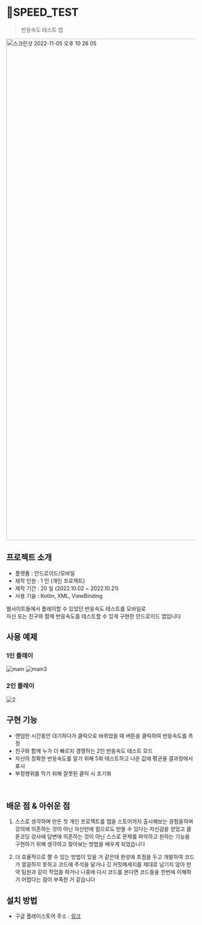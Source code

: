 # SPEED_TEST
> 반응속도 테스트 앱
<img width="1330" alt="스크린샷 2022-11-05 오후 10 26 05" src="https://user-images.githubusercontent.com/102157871/200122241-9a1bae2d-12e4-4a55-a036-e48723ce05aa.png">


## 프로젝트 소개

- 플랫폼 : 안드로이드/모바일
- 제작 인원 : 1 인 (개인 프로젝트)
- 제작 기간 : 20 일 (2022.10.02 ~ 2022.10.21)
- 사용 기술 : Kotlin, XML, ViewBinding

웹사이트들에서 플레이할 수 있었던 반응속도 테스트를 모바일로 <br>
자신 또는 친구와 함께 반응속도를 테스트할 수 있게 구현한 안드로이드 앱입니다

## 사용 예제

### 1인 플레이
![main](https://user-images.githubusercontent.com/102157871/200124245-fe108f01-01ca-4324-a7b7-a69ecf648465.gif)
![main3](https://user-images.githubusercontent.com/102157871/200124248-8ca2860c-b81e-4b61-9ac3-3e82d08667b5.gif)
### 2인 플레이
![2](https://user-images.githubusercontent.com/102157871/200124293-220de4ca-019b-4450-ad17-19cccc9048ca.gif)

## 구현 기능

- 랜덤한 시간동안 대기하다가 클릭으로 바뀌었을 때 버튼을 클릭하여 반응속도를 측정
- 친구와 함께 누가 더 빠르지 경쟁하는 2인 반응속도 테스트 모드
- 자신의 정확한 반응속도를 알기 위해 5회 테스트하고 나온 값에 평균을 결과창에서 표시
- 부정행위를 막기 위해 잘못된 클릭 시 초기화

<br>

## 배운 점 & 아쉬운 점

1. 스스로 생각하며 만든 첫 개인 프로젝트를 앱을 스토어까지 출시해보는 경험을하며 강의에 의존하는 것이 아닌 자신만에 힘으로도 만들 수 있다는 
자신감을 얻었고 클론코딩 강사에 답변에 의존하는 것이 아닌 스스로 문제를 파악하고 원하는 기능을 구현하기 위해 생각하고 찾아보는 방법을 배우게 되었습니다

1. 더 효율적으로 짤 수 있는 방법이 있을 거 같은데 완성에 초점을 두고 개발하여 코드가 깔끔하지 못하고 코드에 
주석을 달거나 깃 커밋메세지를 제대로 남기지 않아 만약 팀원과 같이 작업을 하거나 나중에 다시 코드를 본다면 코드들을 한번에 이해하기 어렵다는 점이 부족한 거 같습니다

## 설치 방법

- 구글 플레이스토어 주소 : [링크](https://play.google.com/store/apps/details?id=com.speedtest.clickgame)
